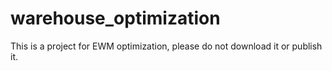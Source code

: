 # warehouse_optimization
This is a project for EWM optimization, please do not download it or publish it.
